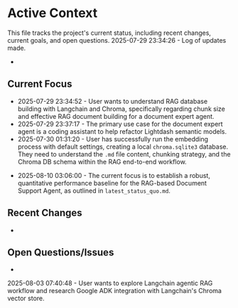 # Active Context

This file tracks the project's current status, including recent changes, current goals, and open questions.
2025-07-29 23:34:26 - Log of updates made.

*

## Current Focus

- 2025-07-29 23:34:52 - User wants to understand RAG database building with Langchain and Chroma, specifically regarding chunk size and effective RAG document building for a document expert agent.
- 2025-07-29 23:37:17 - The primary use case for the document expert agent is a coding assistant to help refactor Lightdash semantic models.
- 2025-07-30 01:31:20 - User has successfully run the embedding process with default settings, creating a local `chroma.sqlite3` database. They need to understand the `.md` file content, chunking strategy, and the Chroma DB schema within the RAG end-to-end workflow.
*   2025-08-10 03:06:00 - The current focus is to establish a robust, quantitative performance baseline for the RAG-based Document Support Agent, as outlined in `latest_status_quo.md`.

## Recent Changes

*   

## Open Questions/Issues

*   
2025-08-03 07:40:48 - User wants to explore Langchain agentic RAG workflow and research Google ADK integration with Langchain's Chroma vector store.